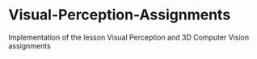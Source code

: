 # Visual-Perception-Assignments
Implementation of the lesson Visual Perception and 3D Computer Vision assignments
